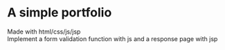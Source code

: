 # A simple portfolio
Made with html/css/js/jsp  
Implement a form validation function with js and a response page with jsp
